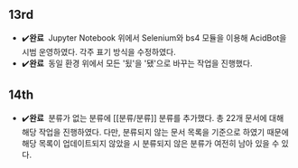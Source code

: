 ## 13rd
 * :heavy_check_mark:**완료**&nbsp;&nbsp;Jupyter Notebook 위에서 Selenium와 bs4 모듈을 이용해 AcidBot을 시범 운영하였다. 각주 표기 방식을 수정하였다.
 * :heavy_check_mark:**완료**&nbsp;&nbsp;동일 환경 위에서 모든 '됬'을 '됐'으로 바꾸는 작업을 진행했다. 

## 14th
 * :heavy_check_mark:**완료**&nbsp;&nbsp;분류가 없는 분류에 [[분류/분류]] 분류를 추가했다. 총 22개 문서에 대해 해당 작업을 진행하였다. 다만, 분류되지 않는 문서 목록을 기준으로 하였기 때문에 해당 목록이 업데이트되지 않았을 시 분류되지 않은 분류가 여전히 남아 있을 수 있다.
